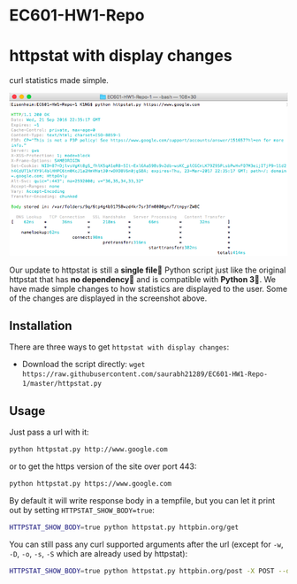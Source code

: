 # EC601-HW1-Repo

# httpstat with display changes

curl statistics made simple.

![screenshot](screenshot.png)


Our update to httpstat is still a **single file🌟** Python script just like the original httpstat that has **no dependency👏** and is compatible with **Python 3🍻**. We have made simple changes to how statistics are displayed to the user. Some of the changes are displayed in the screenshot above.


## Installation

There are three ways to get `httpstat with display changes`:

- Download the script directly: `wget https://raw.githubusercontent.com/saurabh21289/EC601-HW1-Repo-1/master/httpstat.py`


## Usage

Just pass a url with it:

```bash
python httpstat.py http://www.google.com
```
or to get the https version of the site over port 443:

```bash
python httpstat.py https://www.google.com
```

By default it will write response body in a tempfile, but you can let it print out by setting `HTTPSTAT_SHOW_BODY=true`:

```bash
HTTPSTAT_SHOW_BODY=true python httpstat.py httpbin.org/get
```

You can still pass any curl supported arguments after the url (except for `-w`, `-D`, `-o`, `-s`, `-S` which are already used by httpstat):

```bash
HTTPSTAT_SHOW_BODY=true python httpstat.py httpbin.org/post -X POST --data-urlencode "a=中文" -v
```
